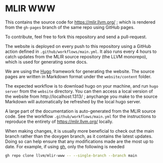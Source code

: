 # MLIR WWW

This contains the source code for https://mlir.llvm.org/ ; which is rendered
from the `gh-pages` branch of the same repo using GitHub pages.

To contribute, feel free to fork this repository and send a pull-request.

The website is deployed on every push to this repository using a GitHub
action defined in `.github/workflows/main.yml`. It also runs every 4 hours
to catch updates from the MLIR source repository (the LLVM monorepo), which
is used for generating some docs.

We are using the [Hugo](https://gohugo.io/) framework for generating the
website. The source pages are written in Markdown format under the
`website/content` folder.

The expected workflow is to download hugo on your machine, and run
`hugo server` from the `website` directory. You can then access a local
version of the website from http://localhost:1313/ ; anychange you
make to the source Markdown will automatically be refreshed by the local
hugo server.

A large part of the documentation is auto-generated from the MLIR source
code. See the workflow `.github/workflows/main.yml` for the instructions
to reproduce the entirety of https://mlir.llvm.org/ locally.

When making changes, it is usually more beneficial to check out the main branch rather than the doxygen branch, as it contains the latest updates. Doing so can help ensure that any modifications made are the most up to date. For example, if using
[gh](https://cli.github.com/), only the following is needed

```sh
gh repo clone llvm/mlir-www -- --single-branch --branch main
```
